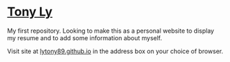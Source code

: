 # [Tony Ly](http:lytony89.github.io)
My first repository. Looking to make this as a personal website to display my resume and to add some information about myself.

Visit site at [lytony89.github.io](http:lytony89.github.io) in the address box on your choice of browser.
